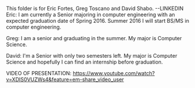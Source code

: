 This folder is for Eric Fortes, Greg Toscano and David Shabo. --LINKEDIN
Eric: I am currently a Senior majoring in computer engineering with an expected graduation date of Spring 2016. Summer 2016 I will start BS/MS in computer engineering. 

Greg: I am a senior and graduating in the summer. My major is Computer Science. 

David: I'm a Senior with only two semesters left. My major is Computer Science and hopefully I can find an internship before graduation. 

VIDEO OF PRESENTATION: https://www.youtube.com/watch?v=XDIS0VUZWs4&feature=em-share_video_user
